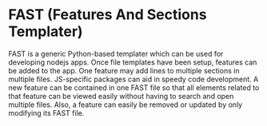 # FAST (Features And Sections Templater)

FAST is a generic Python-based templater which can be used for developing nodejs apps. Once file templates have been setup, features can be added to the app. One feature may add lines to multiple sections in multiple files. JS-specific packages can aid in speedy code development. A new feature can be contained in one FAST file so that all elements related to that feature can be viewed easily without having to search and open multiple files. Also, a feature can easily be removed or updated by only modifying its FAST file.

